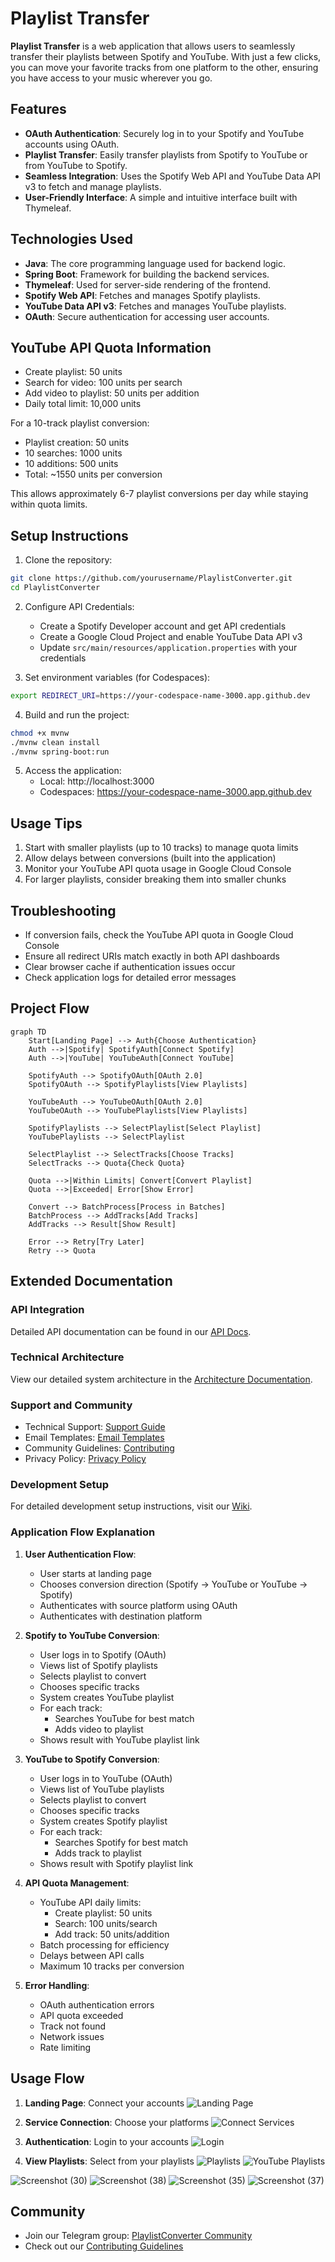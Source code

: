 # Playlist Transfer

**Playlist Transfer** is a web application that allows users to seamlessly transfer their playlists between Spotify and YouTube. With just a few clicks, you can move your favorite tracks from one platform to the other, ensuring you have access to your music wherever you go.

## Features

- **OAuth Authentication**: Securely log in to your Spotify and YouTube accounts using OAuth.
- **Playlist Transfer**: Easily transfer playlists from Spotify to YouTube or from YouTube to Spotify.
- **Seamless Integration**: Uses the Spotify Web API and YouTube Data API v3 to fetch and manage playlists.
- **User-Friendly Interface**: A simple and intuitive interface built with Thymeleaf.

## Technologies Used

- **Java**: The core programming language used for backend logic.
- **Spring Boot**: Framework for building the backend services.
- **Thymeleaf**: Used for server-side rendering of the frontend.
- **Spotify Web API**: Fetches and manages Spotify playlists.
- **YouTube Data API v3**: Fetches and manages YouTube playlists.
- **OAuth**: Secure authentication for accessing user accounts.

## YouTube API Quota Information
- Create playlist: 50 units
- Search for video: 100 units per search
- Add video to playlist: 50 units per addition
- Daily total limit: 10,000 units

For a 10-track playlist conversion:
- Playlist creation: 50 units
- 10 searches: 1000 units
- 10 additions: 500 units
- Total: ~1550 units per conversion

This allows approximately 6-7 playlist conversions per day while staying within quota limits.

## Setup Instructions

1. Clone the repository:
```bash
git clone https://github.com/yourusername/PlaylistConverter.git
cd PlaylistConverter
```

2. Configure API Credentials:
   - Create a Spotify Developer account and get API credentials
   - Create a Google Cloud Project and enable YouTube Data API v3
   - Update `src/main/resources/application.properties` with your credentials

3. Set environment variables (for Codespaces):
```bash
export REDIRECT_URI=https://your-codespace-name-3000.app.github.dev
```

4. Build and run the project:
```bash
chmod +x mvnw
./mvnw clean install
./mvnw spring-boot:run
```

5. Access the application:
   - Local: http://localhost:3000
   - Codespaces: https://your-codespace-name-3000.app.github.dev

## Usage Tips
1. Start with smaller playlists (up to 10 tracks) to manage quota limits
2. Allow delays between conversions (built into the application)
3. Monitor your YouTube API quota usage in Google Cloud Console
4. For larger playlists, consider breaking them into smaller chunks

## Troubleshooting
- If conversion fails, check the YouTube API quota in Google Cloud Console
- Ensure all redirect URIs match exactly in both API dashboards
- Clear browser cache if authentication issues occur
- Check application logs for detailed error messages

## Project Flow

```mermaid
graph TD
    Start[Landing Page] --> Auth{Choose Authentication}
    Auth -->|Spotify| SpotifyAuth[Connect Spotify]
    Auth -->|YouTube| YouTubeAuth[Connect YouTube]
    
    SpotifyAuth --> SpotifyOAuth[OAuth 2.0]
    SpotifyOAuth --> SpotifyPlaylists[View Playlists]
    
    YouTubeAuth --> YouTubeOAuth[OAuth 2.0]
    YouTubeOAuth --> YouTubePlaylists[View Playlists]
    
    SpotifyPlaylists --> SelectPlaylist[Select Playlist]
    YouTubePlaylists --> SelectPlaylist
    
    SelectPlaylist --> SelectTracks[Choose Tracks]
    SelectTracks --> Quota{Check Quota}
    
    Quota -->|Within Limits| Convert[Convert Playlist]
    Quota -->|Exceeded| Error[Show Error]
    
    Convert --> BatchProcess[Process in Batches]
    BatchProcess --> AddTracks[Add Tracks]
    AddTracks --> Result[Show Result]
    
    Error --> Retry[Try Later]
    Retry --> Quota
```

## Extended Documentation

### API Integration
Detailed API documentation can be found in our [API Docs](docs/README.md).

### Technical Architecture
View our detailed system architecture in the [Architecture Documentation](docs/ARCHITECTURE.md).

### Support and Community
- Technical Support: [Support Guide](docs/SUPPORT.md)
- Email Templates: [Email Templates](docs/emails/TEMPLATES.md)
- Community Guidelines: [Contributing](CONTRIBUTING.md)
- Privacy Policy: [Privacy Policy](docs/PRIVACY.md)

### Development Setup
For detailed development setup instructions, visit our [Wiki](wiki/WIKI.md).

### Application Flow Explanation

1. **User Authentication Flow**:
   - User starts at landing page
   - Chooses conversion direction (Spotify → YouTube or YouTube → Spotify)
   - Authenticates with source platform using OAuth
   - Authenticates with destination platform

2. **Spotify to YouTube Conversion**:
   - User logs in to Spotify (OAuth)
   - Views list of Spotify playlists
   - Selects playlist to convert
   - Chooses specific tracks
   - System creates YouTube playlist
   - For each track:
     * Searches YouTube for best match
     * Adds video to playlist
   - Shows result with YouTube playlist link

3. **YouTube to Spotify Conversion**:
   - User logs in to YouTube (OAuth)
   - Views list of YouTube playlists
   - Selects playlist to convert
   - Chooses specific tracks
   - System creates Spotify playlist
   - For each track:
     * Searches Spotify for best match
     * Adds track to playlist
   - Shows result with Spotify playlist link

4. **API Quota Management**:
   - YouTube API daily limits:
     * Create playlist: 50 units
     * Search: 100 units/search
     * Add track: 50 units/addition
   - Batch processing for efficiency
   - Delays between API calls
   - Maximum 10 tracks per conversion

5. **Error Handling**:
   - OAuth authentication errors
   - API quota exceeded
   - Track not found
   - Network issues
   - Rate limiting

## Usage Flow
1. **Landing Page**: Connect your accounts
   ![Landing Page](https://github.com/tejuiceB/PlaylistConverter/blob/main/src/main/java/com/example/demo/Screenshot/landing.png)

2. **Service Connection**: Choose your platforms
   ![Connect Services](https://github.com/tejuiceB/PlaylistConverter/blob/main/src/main/java/com/example/demo/Screenshot/connect.png)

3. **Authentication**: Login to your accounts
   ![Login](https://github.com/tejuiceB/PlaylistConverter/blob/main/src/main/java/com/example/demo/Screenshot/login.png)

4. **View Playlists**: Select from your playlists
   ![Playlists](https://github.com/tejuiceB/PlaylistConverter/blob/main/src/main/java/com/example/demo/Screenshot/ShowPlaylist.png)
   ![YouTube Playlists](https://github.com/tejuiceB/PlaylistConverter/blob/main/src/main/java/com/example/demo/Screenshot/ytPlaylist.png)

![Screenshot (30)](https://github.com/user-attachments/assets/bd7cad4c-168b-43c0-9b21-1ff34731e371)
![Screenshot (38)](https://github.com/user-attachments/assets/6e50adb8-a9ac-419b-b8f5-089a0eee997a)
![Screenshot (35)](https://github.com/user-attachments/assets/97cc2a95-81ae-44c4-bfec-4b4a7da9afc0)
![Screenshot (37)](https://github.com/user-attachments/assets/fad963d9-ed86-462a-a222-23075aaf240c)

## Community
- Join our Telegram group: [PlaylistConverter Community](https://t.me/+TwGNOCbIKrM5M2I1)
- Check out our [Contributing Guidelines](https://github.com/tejuiceB/PlaylistConverter/blob/main/CONTRIBUTING.md)





